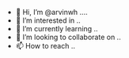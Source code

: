 - 👋 Hi, I’m @arvinwh ....
- 👀 I’m interested in ..
- 🌱 I’m currently learning ..
- 💞️ I’m looking to collaborate on ..
- 📫 How to reach ..
  

<!---
arvinwh/arvinwh is a ✨ special ✨ repository because its `README.md` (this file) appears on your GitHub profile.
You can click the Preview link to take a look at your changes.
--->
